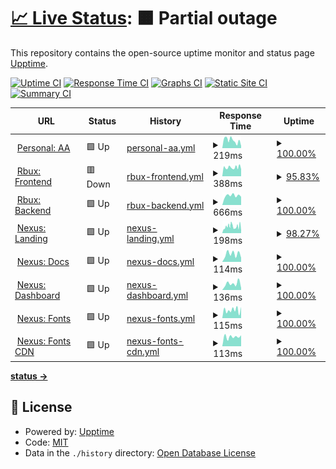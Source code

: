 # [📈 Live Status](https://nup.expo.moe): <!--live status--> **🟧 Partial outage**

This repository contains the open-source uptime monitor and status page [Upptime](https://github.com/upptime/upptime).

[![Uptime CI](https://github.com/Exponential-Workload/personal-nexus-uptime-monitor/workflows/Uptime%20CI/badge.svg)](https://github.com/Exponential-Workload/personal-nexus-uptime-monitor/actions?query=workflow%3A%22Uptime+CI%22)
[![Response Time CI](https://github.com/Exponential-Workload/personal-nexus-uptime-monitor/workflows/Response%20Time%20CI/badge.svg)](https://github.com/Exponential-Workload/personal-nexus-uptime-monitor/actions?query=workflow%3A%22Response+Time+CI%22)
[![Graphs CI](https://github.com/Exponential-Workload/personal-nexus-uptime-monitor/workflows/Graphs%20CI/badge.svg)](https://github.com/Exponential-Workload/personal-nexus-uptime-monitor/actions?query=workflow%3A%22Graphs+CI%22)
[![Static Site CI](https://github.com/Exponential-Workload/personal-nexus-uptime-monitor/workflows/Static%20Site%20CI/badge.svg)](https://github.com/Exponential-Workload/personal-nexus-uptime-monitor/actions?query=workflow%3A%22Static+Site+CI%22)
[![Summary CI](https://github.com/Exponential-Workload/personal-nexus-uptime-monitor/workflows/Summary%20CI/badge.svg)](https://github.com/Exponential-Workload/personal-nexus-uptime-monitor/actions?query=workflow%3A%22Summary+CI%22)

<!--start: status pages-->
<!-- This summary is generated by Upptime (https://github.com/upptime/upptime) -->
<!-- Do not edit this manually, your changes will be overwritten -->
<!-- prettier-ignore -->
| URL | Status | History | Response Time | Uptime |
| --- | ------ | ------- | ------------- | ------ |
| <img alt="" src="https://icons.duckduckgo.com/ip3/aim.femboy.cafe.ico" height="13"> [Personal: AA](https://aim.femboy.cafe) | 🟩 Up | [personal-aa.yml](https://github.com/ignore-me-lol/personal-uptime-monitor/commits/HEAD/history/personal-aa.yml) | <details><summary><img alt="Response time graph" src="./graphs/personal-aa/response-time-week.png" height="20"> 219ms</summary><br><a href="https://nup.expo.moe/history/personal-aa"><img alt="Response time 367" src="https://img.shields.io/endpoint?url=https%3A%2F%2Fraw.githubusercontent.com%2Fignore-me-lol%2Fpersonal-uptime-monitor%2FHEAD%2Fapi%2Fpersonal-aa%2Fresponse-time.json"></a><br><a href="https://nup.expo.moe/history/personal-aa"><img alt="24-hour response time 218" src="https://img.shields.io/endpoint?url=https%3A%2F%2Fraw.githubusercontent.com%2Fignore-me-lol%2Fpersonal-uptime-monitor%2FHEAD%2Fapi%2Fpersonal-aa%2Fresponse-time-day.json"></a><br><a href="https://nup.expo.moe/history/personal-aa"><img alt="7-day response time 219" src="https://img.shields.io/endpoint?url=https%3A%2F%2Fraw.githubusercontent.com%2Fignore-me-lol%2Fpersonal-uptime-monitor%2FHEAD%2Fapi%2Fpersonal-aa%2Fresponse-time-week.json"></a><br><a href="https://nup.expo.moe/history/personal-aa"><img alt="30-day response time 367" src="https://img.shields.io/endpoint?url=https%3A%2F%2Fraw.githubusercontent.com%2Fignore-me-lol%2Fpersonal-uptime-monitor%2FHEAD%2Fapi%2Fpersonal-aa%2Fresponse-time-month.json"></a><br><a href="https://nup.expo.moe/history/personal-aa"><img alt="1-year response time 367" src="https://img.shields.io/endpoint?url=https%3A%2F%2Fraw.githubusercontent.com%2Fignore-me-lol%2Fpersonal-uptime-monitor%2FHEAD%2Fapi%2Fpersonal-aa%2Fresponse-time-year.json"></a></details> | <details><summary><a href="https://nup.expo.moe/history/personal-aa">100.00%</a></summary><a href="https://nup.expo.moe/history/personal-aa"><img alt="All-time uptime 99.88%" src="https://img.shields.io/endpoint?url=https%3A%2F%2Fraw.githubusercontent.com%2Fignore-me-lol%2Fpersonal-uptime-monitor%2FHEAD%2Fapi%2Fpersonal-aa%2Fuptime.json"></a><br><a href="https://nup.expo.moe/history/personal-aa"><img alt="24-hour uptime 100.00%" src="https://img.shields.io/endpoint?url=https%3A%2F%2Fraw.githubusercontent.com%2Fignore-me-lol%2Fpersonal-uptime-monitor%2FHEAD%2Fapi%2Fpersonal-aa%2Fuptime-day.json"></a><br><a href="https://nup.expo.moe/history/personal-aa"><img alt="7-day uptime 100.00%" src="https://img.shields.io/endpoint?url=https%3A%2F%2Fraw.githubusercontent.com%2Fignore-me-lol%2Fpersonal-uptime-monitor%2FHEAD%2Fapi%2Fpersonal-aa%2Fuptime-week.json"></a><br><a href="https://nup.expo.moe/history/personal-aa"><img alt="30-day uptime 99.88%" src="https://img.shields.io/endpoint?url=https%3A%2F%2Fraw.githubusercontent.com%2Fignore-me-lol%2Fpersonal-uptime-monitor%2FHEAD%2Fapi%2Fpersonal-aa%2Fuptime-month.json"></a><br><a href="https://nup.expo.moe/history/personal-aa"><img alt="1-year uptime 99.88%" src="https://img.shields.io/endpoint?url=https%3A%2F%2Fraw.githubusercontent.com%2Fignore-me-lol%2Fpersonal-uptime-monitor%2FHEAD%2Fapi%2Fpersonal-aa%2Fuptime-year.json"></a></details>
| <img alt="" src="https://icons.duckduckgo.com/ip3/rbux.pw.ico" height="13"> [Rbux: Frontend](https://rbux.pw) | 🟥 Down | [rbux-frontend.yml](https://github.com/ignore-me-lol/personal-uptime-monitor/commits/HEAD/history/rbux-frontend.yml) | <details><summary><img alt="Response time graph" src="./graphs/rbux-frontend/response-time-week.png" height="20"> 388ms</summary><br><a href="https://nup.expo.moe/history/rbux-frontend"><img alt="Response time 386" src="https://img.shields.io/endpoint?url=https%3A%2F%2Fraw.githubusercontent.com%2Fignore-me-lol%2Fpersonal-uptime-monitor%2FHEAD%2Fapi%2Frbux-frontend%2Fresponse-time.json"></a><br><a href="https://nup.expo.moe/history/rbux-frontend"><img alt="24-hour response time 273" src="https://img.shields.io/endpoint?url=https%3A%2F%2Fraw.githubusercontent.com%2Fignore-me-lol%2Fpersonal-uptime-monitor%2FHEAD%2Fapi%2Frbux-frontend%2Fresponse-time-day.json"></a><br><a href="https://nup.expo.moe/history/rbux-frontend"><img alt="7-day response time 388" src="https://img.shields.io/endpoint?url=https%3A%2F%2Fraw.githubusercontent.com%2Fignore-me-lol%2Fpersonal-uptime-monitor%2FHEAD%2Fapi%2Frbux-frontend%2Fresponse-time-week.json"></a><br><a href="https://nup.expo.moe/history/rbux-frontend"><img alt="30-day response time 386" src="https://img.shields.io/endpoint?url=https%3A%2F%2Fraw.githubusercontent.com%2Fignore-me-lol%2Fpersonal-uptime-monitor%2FHEAD%2Fapi%2Frbux-frontend%2Fresponse-time-month.json"></a><br><a href="https://nup.expo.moe/history/rbux-frontend"><img alt="1-year response time 386" src="https://img.shields.io/endpoint?url=https%3A%2F%2Fraw.githubusercontent.com%2Fignore-me-lol%2Fpersonal-uptime-monitor%2FHEAD%2Fapi%2Frbux-frontend%2Fresponse-time-year.json"></a></details> | <details><summary><a href="https://nup.expo.moe/history/rbux-frontend">95.83%</a></summary><a href="https://nup.expo.moe/history/rbux-frontend"><img alt="All-time uptime 92.30%" src="https://img.shields.io/endpoint?url=https%3A%2F%2Fraw.githubusercontent.com%2Fignore-me-lol%2Fpersonal-uptime-monitor%2FHEAD%2Fapi%2Frbux-frontend%2Fuptime.json"></a><br><a href="https://nup.expo.moe/history/rbux-frontend"><img alt="24-hour uptime 75.95%" src="https://img.shields.io/endpoint?url=https%3A%2F%2Fraw.githubusercontent.com%2Fignore-me-lol%2Fpersonal-uptime-monitor%2FHEAD%2Fapi%2Frbux-frontend%2Fuptime-day.json"></a><br><a href="https://nup.expo.moe/history/rbux-frontend"><img alt="7-day uptime 95.83%" src="https://img.shields.io/endpoint?url=https%3A%2F%2Fraw.githubusercontent.com%2Fignore-me-lol%2Fpersonal-uptime-monitor%2FHEAD%2Fapi%2Frbux-frontend%2Fuptime-week.json"></a><br><a href="https://nup.expo.moe/history/rbux-frontend"><img alt="30-day uptime 92.30%" src="https://img.shields.io/endpoint?url=https%3A%2F%2Fraw.githubusercontent.com%2Fignore-me-lol%2Fpersonal-uptime-monitor%2FHEAD%2Fapi%2Frbux-frontend%2Fuptime-month.json"></a><br><a href="https://nup.expo.moe/history/rbux-frontend"><img alt="1-year uptime 92.30%" src="https://img.shields.io/endpoint?url=https%3A%2F%2Fraw.githubusercontent.com%2Fignore-me-lol%2Fpersonal-uptime-monitor%2FHEAD%2Fapi%2Frbux-frontend%2Fuptime-year.json"></a></details>
| <img alt="" src="https://icons.duckduckgo.com/ip3/api.rbux.pw.ico" height="13"> [Rbux: Backend](https://api.rbux.pw/app/leaderboard) | 🟩 Up | [rbux-backend.yml](https://github.com/ignore-me-lol/personal-uptime-monitor/commits/HEAD/history/rbux-backend.yml) | <details><summary><img alt="Response time graph" src="./graphs/rbux-backend/response-time-week.png" height="20"> 666ms</summary><br><a href="https://nup.expo.moe/history/rbux-backend"><img alt="Response time 677" src="https://img.shields.io/endpoint?url=https%3A%2F%2Fraw.githubusercontent.com%2Fignore-me-lol%2Fpersonal-uptime-monitor%2FHEAD%2Fapi%2Frbux-backend%2Fresponse-time.json"></a><br><a href="https://nup.expo.moe/history/rbux-backend"><img alt="24-hour response time 576" src="https://img.shields.io/endpoint?url=https%3A%2F%2Fraw.githubusercontent.com%2Fignore-me-lol%2Fpersonal-uptime-monitor%2FHEAD%2Fapi%2Frbux-backend%2Fresponse-time-day.json"></a><br><a href="https://nup.expo.moe/history/rbux-backend"><img alt="7-day response time 666" src="https://img.shields.io/endpoint?url=https%3A%2F%2Fraw.githubusercontent.com%2Fignore-me-lol%2Fpersonal-uptime-monitor%2FHEAD%2Fapi%2Frbux-backend%2Fresponse-time-week.json"></a><br><a href="https://nup.expo.moe/history/rbux-backend"><img alt="30-day response time 677" src="https://img.shields.io/endpoint?url=https%3A%2F%2Fraw.githubusercontent.com%2Fignore-me-lol%2Fpersonal-uptime-monitor%2FHEAD%2Fapi%2Frbux-backend%2Fresponse-time-month.json"></a><br><a href="https://nup.expo.moe/history/rbux-backend"><img alt="1-year response time 677" src="https://img.shields.io/endpoint?url=https%3A%2F%2Fraw.githubusercontent.com%2Fignore-me-lol%2Fpersonal-uptime-monitor%2FHEAD%2Fapi%2Frbux-backend%2Fresponse-time-year.json"></a></details> | <details><summary><a href="https://nup.expo.moe/history/rbux-backend">100.00%</a></summary><a href="https://nup.expo.moe/history/rbux-backend"><img alt="All-time uptime 100.00%" src="https://img.shields.io/endpoint?url=https%3A%2F%2Fraw.githubusercontent.com%2Fignore-me-lol%2Fpersonal-uptime-monitor%2FHEAD%2Fapi%2Frbux-backend%2Fuptime.json"></a><br><a href="https://nup.expo.moe/history/rbux-backend"><img alt="24-hour uptime 100.00%" src="https://img.shields.io/endpoint?url=https%3A%2F%2Fraw.githubusercontent.com%2Fignore-me-lol%2Fpersonal-uptime-monitor%2FHEAD%2Fapi%2Frbux-backend%2Fuptime-day.json"></a><br><a href="https://nup.expo.moe/history/rbux-backend"><img alt="7-day uptime 100.00%" src="https://img.shields.io/endpoint?url=https%3A%2F%2Fraw.githubusercontent.com%2Fignore-me-lol%2Fpersonal-uptime-monitor%2FHEAD%2Fapi%2Frbux-backend%2Fuptime-week.json"></a><br><a href="https://nup.expo.moe/history/rbux-backend"><img alt="30-day uptime 100.00%" src="https://img.shields.io/endpoint?url=https%3A%2F%2Fraw.githubusercontent.com%2Fignore-me-lol%2Fpersonal-uptime-monitor%2FHEAD%2Fapi%2Frbux-backend%2Fuptime-month.json"></a><br><a href="https://nup.expo.moe/history/rbux-backend"><img alt="1-year uptime 100.00%" src="https://img.shields.io/endpoint?url=https%3A%2F%2Fraw.githubusercontent.com%2Fignore-me-lol%2Fpersonal-uptime-monitor%2FHEAD%2Fapi%2Frbux-backend%2Fuptime-year.json"></a></details>
| <img alt="" src="https://icons.duckduckgo.com/ip3/nexuspipe.com.ico" height="13"> [Nexus: Landing](https://nexuspipe.com) | 🟩 Up | [nexus-landing.yml](https://github.com/ignore-me-lol/personal-uptime-monitor/commits/HEAD/history/nexus-landing.yml) | <details><summary><img alt="Response time graph" src="./graphs/nexus-landing/response-time-week.png" height="20"> 198ms</summary><br><a href="https://nup.expo.moe/history/nexus-landing"><img alt="Response time 202" src="https://img.shields.io/endpoint?url=https%3A%2F%2Fraw.githubusercontent.com%2Fignore-me-lol%2Fpersonal-uptime-monitor%2FHEAD%2Fapi%2Fnexus-landing%2Fresponse-time.json"></a><br><a href="https://nup.expo.moe/history/nexus-landing"><img alt="24-hour response time 105" src="https://img.shields.io/endpoint?url=https%3A%2F%2Fraw.githubusercontent.com%2Fignore-me-lol%2Fpersonal-uptime-monitor%2FHEAD%2Fapi%2Fnexus-landing%2Fresponse-time-day.json"></a><br><a href="https://nup.expo.moe/history/nexus-landing"><img alt="7-day response time 198" src="https://img.shields.io/endpoint?url=https%3A%2F%2Fraw.githubusercontent.com%2Fignore-me-lol%2Fpersonal-uptime-monitor%2FHEAD%2Fapi%2Fnexus-landing%2Fresponse-time-week.json"></a><br><a href="https://nup.expo.moe/history/nexus-landing"><img alt="30-day response time 202" src="https://img.shields.io/endpoint?url=https%3A%2F%2Fraw.githubusercontent.com%2Fignore-me-lol%2Fpersonal-uptime-monitor%2FHEAD%2Fapi%2Fnexus-landing%2Fresponse-time-month.json"></a><br><a href="https://nup.expo.moe/history/nexus-landing"><img alt="1-year response time 202" src="https://img.shields.io/endpoint?url=https%3A%2F%2Fraw.githubusercontent.com%2Fignore-me-lol%2Fpersonal-uptime-monitor%2FHEAD%2Fapi%2Fnexus-landing%2Fresponse-time-year.json"></a></details> | <details><summary><a href="https://nup.expo.moe/history/nexus-landing">98.27%</a></summary><a href="https://nup.expo.moe/history/nexus-landing"><img alt="All-time uptime 98.97%" src="https://img.shields.io/endpoint?url=https%3A%2F%2Fraw.githubusercontent.com%2Fignore-me-lol%2Fpersonal-uptime-monitor%2FHEAD%2Fapi%2Fnexus-landing%2Fuptime.json"></a><br><a href="https://nup.expo.moe/history/nexus-landing"><img alt="24-hour uptime 100.00%" src="https://img.shields.io/endpoint?url=https%3A%2F%2Fraw.githubusercontent.com%2Fignore-me-lol%2Fpersonal-uptime-monitor%2FHEAD%2Fapi%2Fnexus-landing%2Fuptime-day.json"></a><br><a href="https://nup.expo.moe/history/nexus-landing"><img alt="7-day uptime 98.27%" src="https://img.shields.io/endpoint?url=https%3A%2F%2Fraw.githubusercontent.com%2Fignore-me-lol%2Fpersonal-uptime-monitor%2FHEAD%2Fapi%2Fnexus-landing%2Fuptime-week.json"></a><br><a href="https://nup.expo.moe/history/nexus-landing"><img alt="30-day uptime 98.97%" src="https://img.shields.io/endpoint?url=https%3A%2F%2Fraw.githubusercontent.com%2Fignore-me-lol%2Fpersonal-uptime-monitor%2FHEAD%2Fapi%2Fnexus-landing%2Fuptime-month.json"></a><br><a href="https://nup.expo.moe/history/nexus-landing"><img alt="1-year uptime 98.97%" src="https://img.shields.io/endpoint?url=https%3A%2F%2Fraw.githubusercontent.com%2Fignore-me-lol%2Fpersonal-uptime-monitor%2FHEAD%2Fapi%2Fnexus-landing%2Fuptime-year.json"></a></details>
| <img alt="" src="https://icons.duckduckgo.com/ip3/docs.nexuspipe.com.ico" height="13"> [Nexus: Docs](https://docs.nexuspipe.com) | 🟩 Up | [nexus-docs.yml](https://github.com/ignore-me-lol/personal-uptime-monitor/commits/HEAD/history/nexus-docs.yml) | <details><summary><img alt="Response time graph" src="./graphs/nexus-docs/response-time-week.png" height="20"> 114ms</summary><br><a href="https://nup.expo.moe/history/nexus-docs"><img alt="Response time 124" src="https://img.shields.io/endpoint?url=https%3A%2F%2Fraw.githubusercontent.com%2Fignore-me-lol%2Fpersonal-uptime-monitor%2FHEAD%2Fapi%2Fnexus-docs%2Fresponse-time.json"></a><br><a href="https://nup.expo.moe/history/nexus-docs"><img alt="24-hour response time 122" src="https://img.shields.io/endpoint?url=https%3A%2F%2Fraw.githubusercontent.com%2Fignore-me-lol%2Fpersonal-uptime-monitor%2FHEAD%2Fapi%2Fnexus-docs%2Fresponse-time-day.json"></a><br><a href="https://nup.expo.moe/history/nexus-docs"><img alt="7-day response time 114" src="https://img.shields.io/endpoint?url=https%3A%2F%2Fraw.githubusercontent.com%2Fignore-me-lol%2Fpersonal-uptime-monitor%2FHEAD%2Fapi%2Fnexus-docs%2Fresponse-time-week.json"></a><br><a href="https://nup.expo.moe/history/nexus-docs"><img alt="30-day response time 124" src="https://img.shields.io/endpoint?url=https%3A%2F%2Fraw.githubusercontent.com%2Fignore-me-lol%2Fpersonal-uptime-monitor%2FHEAD%2Fapi%2Fnexus-docs%2Fresponse-time-month.json"></a><br><a href="https://nup.expo.moe/history/nexus-docs"><img alt="1-year response time 124" src="https://img.shields.io/endpoint?url=https%3A%2F%2Fraw.githubusercontent.com%2Fignore-me-lol%2Fpersonal-uptime-monitor%2FHEAD%2Fapi%2Fnexus-docs%2Fresponse-time-year.json"></a></details> | <details><summary><a href="https://nup.expo.moe/history/nexus-docs">100.00%</a></summary><a href="https://nup.expo.moe/history/nexus-docs"><img alt="All-time uptime 100.00%" src="https://img.shields.io/endpoint?url=https%3A%2F%2Fraw.githubusercontent.com%2Fignore-me-lol%2Fpersonal-uptime-monitor%2FHEAD%2Fapi%2Fnexus-docs%2Fuptime.json"></a><br><a href="https://nup.expo.moe/history/nexus-docs"><img alt="24-hour uptime 100.00%" src="https://img.shields.io/endpoint?url=https%3A%2F%2Fraw.githubusercontent.com%2Fignore-me-lol%2Fpersonal-uptime-monitor%2FHEAD%2Fapi%2Fnexus-docs%2Fuptime-day.json"></a><br><a href="https://nup.expo.moe/history/nexus-docs"><img alt="7-day uptime 100.00%" src="https://img.shields.io/endpoint?url=https%3A%2F%2Fraw.githubusercontent.com%2Fignore-me-lol%2Fpersonal-uptime-monitor%2FHEAD%2Fapi%2Fnexus-docs%2Fuptime-week.json"></a><br><a href="https://nup.expo.moe/history/nexus-docs"><img alt="30-day uptime 100.00%" src="https://img.shields.io/endpoint?url=https%3A%2F%2Fraw.githubusercontent.com%2Fignore-me-lol%2Fpersonal-uptime-monitor%2FHEAD%2Fapi%2Fnexus-docs%2Fuptime-month.json"></a><br><a href="https://nup.expo.moe/history/nexus-docs"><img alt="1-year uptime 100.00%" src="https://img.shields.io/endpoint?url=https%3A%2F%2Fraw.githubusercontent.com%2Fignore-me-lol%2Fpersonal-uptime-monitor%2FHEAD%2Fapi%2Fnexus-docs%2Fuptime-year.json"></a></details>
| <img alt="" src="https://icons.duckduckgo.com/ip3/dash.nexuspipe.com.ico" height="13"> [Nexus: Dashboard](https://dash.nexuspipe.com) | 🟩 Up | [nexus-dashboard.yml](https://github.com/ignore-me-lol/personal-uptime-monitor/commits/HEAD/history/nexus-dashboard.yml) | <details><summary><img alt="Response time graph" src="./graphs/nexus-dashboard/response-time-week.png" height="20"> 136ms</summary><br><a href="https://nup.expo.moe/history/nexus-dashboard"><img alt="Response time 129" src="https://img.shields.io/endpoint?url=https%3A%2F%2Fraw.githubusercontent.com%2Fignore-me-lol%2Fpersonal-uptime-monitor%2FHEAD%2Fapi%2Fnexus-dashboard%2Fresponse-time.json"></a><br><a href="https://nup.expo.moe/history/nexus-dashboard"><img alt="24-hour response time 81" src="https://img.shields.io/endpoint?url=https%3A%2F%2Fraw.githubusercontent.com%2Fignore-me-lol%2Fpersonal-uptime-monitor%2FHEAD%2Fapi%2Fnexus-dashboard%2Fresponse-time-day.json"></a><br><a href="https://nup.expo.moe/history/nexus-dashboard"><img alt="7-day response time 136" src="https://img.shields.io/endpoint?url=https%3A%2F%2Fraw.githubusercontent.com%2Fignore-me-lol%2Fpersonal-uptime-monitor%2FHEAD%2Fapi%2Fnexus-dashboard%2Fresponse-time-week.json"></a><br><a href="https://nup.expo.moe/history/nexus-dashboard"><img alt="30-day response time 129" src="https://img.shields.io/endpoint?url=https%3A%2F%2Fraw.githubusercontent.com%2Fignore-me-lol%2Fpersonal-uptime-monitor%2FHEAD%2Fapi%2Fnexus-dashboard%2Fresponse-time-month.json"></a><br><a href="https://nup.expo.moe/history/nexus-dashboard"><img alt="1-year response time 129" src="https://img.shields.io/endpoint?url=https%3A%2F%2Fraw.githubusercontent.com%2Fignore-me-lol%2Fpersonal-uptime-monitor%2FHEAD%2Fapi%2Fnexus-dashboard%2Fresponse-time-year.json"></a></details> | <details><summary><a href="https://nup.expo.moe/history/nexus-dashboard">100.00%</a></summary><a href="https://nup.expo.moe/history/nexus-dashboard"><img alt="All-time uptime 100.00%" src="https://img.shields.io/endpoint?url=https%3A%2F%2Fraw.githubusercontent.com%2Fignore-me-lol%2Fpersonal-uptime-monitor%2FHEAD%2Fapi%2Fnexus-dashboard%2Fuptime.json"></a><br><a href="https://nup.expo.moe/history/nexus-dashboard"><img alt="24-hour uptime 100.00%" src="https://img.shields.io/endpoint?url=https%3A%2F%2Fraw.githubusercontent.com%2Fignore-me-lol%2Fpersonal-uptime-monitor%2FHEAD%2Fapi%2Fnexus-dashboard%2Fuptime-day.json"></a><br><a href="https://nup.expo.moe/history/nexus-dashboard"><img alt="7-day uptime 100.00%" src="https://img.shields.io/endpoint?url=https%3A%2F%2Fraw.githubusercontent.com%2Fignore-me-lol%2Fpersonal-uptime-monitor%2FHEAD%2Fapi%2Fnexus-dashboard%2Fuptime-week.json"></a><br><a href="https://nup.expo.moe/history/nexus-dashboard"><img alt="30-day uptime 100.00%" src="https://img.shields.io/endpoint?url=https%3A%2F%2Fraw.githubusercontent.com%2Fignore-me-lol%2Fpersonal-uptime-monitor%2FHEAD%2Fapi%2Fnexus-dashboard%2Fuptime-month.json"></a><br><a href="https://nup.expo.moe/history/nexus-dashboard"><img alt="1-year uptime 100.00%" src="https://img.shields.io/endpoint?url=https%3A%2F%2Fraw.githubusercontent.com%2Fignore-me-lol%2Fpersonal-uptime-monitor%2FHEAD%2Fapi%2Fnexus-dashboard%2Fuptime-year.json"></a></details>
| <img alt="" src="https://icons.duckduckgo.com/ip3/fonts.nexuspipe.com.ico" height="13"> [Nexus: Fonts](https://fonts.nexuspipe.com) | 🟩 Up | [nexus-fonts.yml](https://github.com/ignore-me-lol/personal-uptime-monitor/commits/HEAD/history/nexus-fonts.yml) | <details><summary><img alt="Response time graph" src="./graphs/nexus-fonts/response-time-week.png" height="20"> 115ms</summary><br><a href="https://nup.expo.moe/history/nexus-fonts"><img alt="Response time 126" src="https://img.shields.io/endpoint?url=https%3A%2F%2Fraw.githubusercontent.com%2Fignore-me-lol%2Fpersonal-uptime-monitor%2FHEAD%2Fapi%2Fnexus-fonts%2Fresponse-time.json"></a><br><a href="https://nup.expo.moe/history/nexus-fonts"><img alt="24-hour response time 166" src="https://img.shields.io/endpoint?url=https%3A%2F%2Fraw.githubusercontent.com%2Fignore-me-lol%2Fpersonal-uptime-monitor%2FHEAD%2Fapi%2Fnexus-fonts%2Fresponse-time-day.json"></a><br><a href="https://nup.expo.moe/history/nexus-fonts"><img alt="7-day response time 115" src="https://img.shields.io/endpoint?url=https%3A%2F%2Fraw.githubusercontent.com%2Fignore-me-lol%2Fpersonal-uptime-monitor%2FHEAD%2Fapi%2Fnexus-fonts%2Fresponse-time-week.json"></a><br><a href="https://nup.expo.moe/history/nexus-fonts"><img alt="30-day response time 126" src="https://img.shields.io/endpoint?url=https%3A%2F%2Fraw.githubusercontent.com%2Fignore-me-lol%2Fpersonal-uptime-monitor%2FHEAD%2Fapi%2Fnexus-fonts%2Fresponse-time-month.json"></a><br><a href="https://nup.expo.moe/history/nexus-fonts"><img alt="1-year response time 126" src="https://img.shields.io/endpoint?url=https%3A%2F%2Fraw.githubusercontent.com%2Fignore-me-lol%2Fpersonal-uptime-monitor%2FHEAD%2Fapi%2Fnexus-fonts%2Fresponse-time-year.json"></a></details> | <details><summary><a href="https://nup.expo.moe/history/nexus-fonts">100.00%</a></summary><a href="https://nup.expo.moe/history/nexus-fonts"><img alt="All-time uptime 100.00%" src="https://img.shields.io/endpoint?url=https%3A%2F%2Fraw.githubusercontent.com%2Fignore-me-lol%2Fpersonal-uptime-monitor%2FHEAD%2Fapi%2Fnexus-fonts%2Fuptime.json"></a><br><a href="https://nup.expo.moe/history/nexus-fonts"><img alt="24-hour uptime 100.00%" src="https://img.shields.io/endpoint?url=https%3A%2F%2Fraw.githubusercontent.com%2Fignore-me-lol%2Fpersonal-uptime-monitor%2FHEAD%2Fapi%2Fnexus-fonts%2Fuptime-day.json"></a><br><a href="https://nup.expo.moe/history/nexus-fonts"><img alt="7-day uptime 100.00%" src="https://img.shields.io/endpoint?url=https%3A%2F%2Fraw.githubusercontent.com%2Fignore-me-lol%2Fpersonal-uptime-monitor%2FHEAD%2Fapi%2Fnexus-fonts%2Fuptime-week.json"></a><br><a href="https://nup.expo.moe/history/nexus-fonts"><img alt="30-day uptime 100.00%" src="https://img.shields.io/endpoint?url=https%3A%2F%2Fraw.githubusercontent.com%2Fignore-me-lol%2Fpersonal-uptime-monitor%2FHEAD%2Fapi%2Fnexus-fonts%2Fuptime-month.json"></a><br><a href="https://nup.expo.moe/history/nexus-fonts"><img alt="1-year uptime 100.00%" src="https://img.shields.io/endpoint?url=https%3A%2F%2Fraw.githubusercontent.com%2Fignore-me-lol%2Fpersonal-uptime-monitor%2FHEAD%2Fapi%2Fnexus-fonts%2Fuptime-year.json"></a></details>
| <img alt="" src="https://icons.duckduckgo.com/ip3/fonts-cdn.nexuspipe.com.ico" height="13"> [Nexus: Fonts CDN](https://fonts-cdn.nexuspipe.com) | 🟩 Up | [nexus-fonts-cdn.yml](https://github.com/ignore-me-lol/personal-uptime-monitor/commits/HEAD/history/nexus-fonts-cdn.yml) | <details><summary><img alt="Response time graph" src="./graphs/nexus-fonts-cdn/response-time-week.png" height="20"> 113ms</summary><br><a href="https://nup.expo.moe/history/nexus-fonts-cdn"><img alt="Response time 118" src="https://img.shields.io/endpoint?url=https%3A%2F%2Fraw.githubusercontent.com%2Fignore-me-lol%2Fpersonal-uptime-monitor%2FHEAD%2Fapi%2Fnexus-fonts-cdn%2Fresponse-time.json"></a><br><a href="https://nup.expo.moe/history/nexus-fonts-cdn"><img alt="24-hour response time 109" src="https://img.shields.io/endpoint?url=https%3A%2F%2Fraw.githubusercontent.com%2Fignore-me-lol%2Fpersonal-uptime-monitor%2FHEAD%2Fapi%2Fnexus-fonts-cdn%2Fresponse-time-day.json"></a><br><a href="https://nup.expo.moe/history/nexus-fonts-cdn"><img alt="7-day response time 113" src="https://img.shields.io/endpoint?url=https%3A%2F%2Fraw.githubusercontent.com%2Fignore-me-lol%2Fpersonal-uptime-monitor%2FHEAD%2Fapi%2Fnexus-fonts-cdn%2Fresponse-time-week.json"></a><br><a href="https://nup.expo.moe/history/nexus-fonts-cdn"><img alt="30-day response time 118" src="https://img.shields.io/endpoint?url=https%3A%2F%2Fraw.githubusercontent.com%2Fignore-me-lol%2Fpersonal-uptime-monitor%2FHEAD%2Fapi%2Fnexus-fonts-cdn%2Fresponse-time-month.json"></a><br><a href="https://nup.expo.moe/history/nexus-fonts-cdn"><img alt="1-year response time 118" src="https://img.shields.io/endpoint?url=https%3A%2F%2Fraw.githubusercontent.com%2Fignore-me-lol%2Fpersonal-uptime-monitor%2FHEAD%2Fapi%2Fnexus-fonts-cdn%2Fresponse-time-year.json"></a></details> | <details><summary><a href="https://nup.expo.moe/history/nexus-fonts-cdn">100.00%</a></summary><a href="https://nup.expo.moe/history/nexus-fonts-cdn"><img alt="All-time uptime 100.00%" src="https://img.shields.io/endpoint?url=https%3A%2F%2Fraw.githubusercontent.com%2Fignore-me-lol%2Fpersonal-uptime-monitor%2FHEAD%2Fapi%2Fnexus-fonts-cdn%2Fuptime.json"></a><br><a href="https://nup.expo.moe/history/nexus-fonts-cdn"><img alt="24-hour uptime 100.00%" src="https://img.shields.io/endpoint?url=https%3A%2F%2Fraw.githubusercontent.com%2Fignore-me-lol%2Fpersonal-uptime-monitor%2FHEAD%2Fapi%2Fnexus-fonts-cdn%2Fuptime-day.json"></a><br><a href="https://nup.expo.moe/history/nexus-fonts-cdn"><img alt="7-day uptime 100.00%" src="https://img.shields.io/endpoint?url=https%3A%2F%2Fraw.githubusercontent.com%2Fignore-me-lol%2Fpersonal-uptime-monitor%2FHEAD%2Fapi%2Fnexus-fonts-cdn%2Fuptime-week.json"></a><br><a href="https://nup.expo.moe/history/nexus-fonts-cdn"><img alt="30-day uptime 100.00%" src="https://img.shields.io/endpoint?url=https%3A%2F%2Fraw.githubusercontent.com%2Fignore-me-lol%2Fpersonal-uptime-monitor%2FHEAD%2Fapi%2Fnexus-fonts-cdn%2Fuptime-month.json"></a><br><a href="https://nup.expo.moe/history/nexus-fonts-cdn"><img alt="1-year uptime 100.00%" src="https://img.shields.io/endpoint?url=https%3A%2F%2Fraw.githubusercontent.com%2Fignore-me-lol%2Fpersonal-uptime-monitor%2FHEAD%2Fapi%2Fnexus-fonts-cdn%2Fuptime-year.json"></a></details>

<!--end: status pages-->

[**status →**](https://nup.expo.moe)

## 📄 License

- Powered by: [Upptime](https://github.com/upptime/upptime)
- Code: [MIT](./LICENSE)
- Data in the `./history` directory: [Open Database License](https://opendatacommons.org/licenses/odbl/1-0/)
